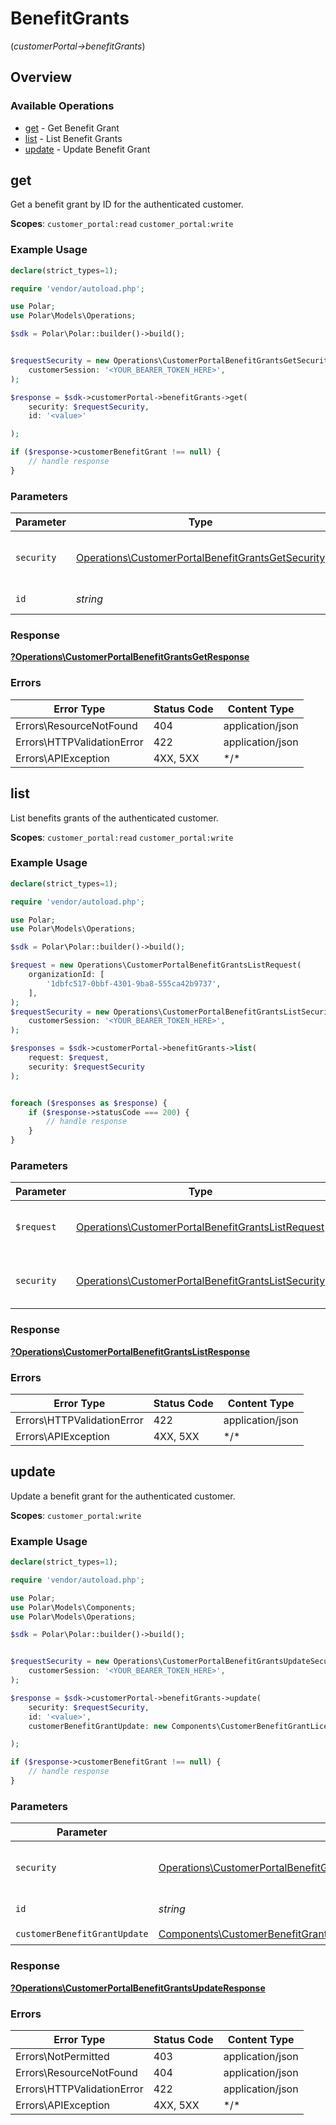 # BenefitGrants
(*customerPortal->benefitGrants*)

## Overview

### Available Operations

* [get](#get) - Get Benefit Grant
* [list](#list) - List Benefit Grants
* [update](#update) - Update Benefit Grant

## get

Get a benefit grant by ID for the authenticated customer.

**Scopes**: `customer_portal:read` `customer_portal:write`

### Example Usage

```php
declare(strict_types=1);

require 'vendor/autoload.php';

use Polar;
use Polar\Models\Operations;

$sdk = Polar\Polar::builder()->build();


$requestSecurity = new Operations\CustomerPortalBenefitGrantsGetSecurity(
    customerSession: '<YOUR_BEARER_TOKEN_HERE>',
);

$response = $sdk->customerPortal->benefitGrants->get(
    security: $requestSecurity,
    id: '<value>'

);

if ($response->customerBenefitGrant !== null) {
    // handle response
}
```

### Parameters

| Parameter                                                                                                              | Type                                                                                                                   | Required                                                                                                               | Description                                                                                                            |
| ---------------------------------------------------------------------------------------------------------------------- | ---------------------------------------------------------------------------------------------------------------------- | ---------------------------------------------------------------------------------------------------------------------- | ---------------------------------------------------------------------------------------------------------------------- |
| `security`                                                                                                             | [Operations\CustomerPortalBenefitGrantsGetSecurity](../../Models/Operations/CustomerPortalBenefitGrantsGetSecurity.md) | :heavy_check_mark:                                                                                                     | The security requirements to use for the request.                                                                      |
| `id`                                                                                                                   | *string*                                                                                                               | :heavy_check_mark:                                                                                                     | The benefit grant ID.                                                                                                  |

### Response

**[?Operations\CustomerPortalBenefitGrantsGetResponse](../../Models/Operations/CustomerPortalBenefitGrantsGetResponse.md)**

### Errors

| Error Type                 | Status Code                | Content Type               |
| -------------------------- | -------------------------- | -------------------------- |
| Errors\ResourceNotFound    | 404                        | application/json           |
| Errors\HTTPValidationError | 422                        | application/json           |
| Errors\APIException        | 4XX, 5XX                   | \*/\*                      |

## list

List benefits grants of the authenticated customer.

**Scopes**: `customer_portal:read` `customer_portal:write`

### Example Usage

```php
declare(strict_types=1);

require 'vendor/autoload.php';

use Polar;
use Polar\Models\Operations;

$sdk = Polar\Polar::builder()->build();

$request = new Operations\CustomerPortalBenefitGrantsListRequest(
    organizationId: [
        '1dbfc517-0bbf-4301-9ba8-555ca42b9737',
    ],
);
$requestSecurity = new Operations\CustomerPortalBenefitGrantsListSecurity(
    customerSession: '<YOUR_BEARER_TOKEN_HERE>',
);

$responses = $sdk->customerPortal->benefitGrants->list(
    request: $request,
    security: $requestSecurity
);


foreach ($responses as $response) {
    if ($response->statusCode === 200) {
        // handle response
    }
}
```

### Parameters

| Parameter                                                                                                                | Type                                                                                                                     | Required                                                                                                                 | Description                                                                                                              |
| ------------------------------------------------------------------------------------------------------------------------ | ------------------------------------------------------------------------------------------------------------------------ | ------------------------------------------------------------------------------------------------------------------------ | ------------------------------------------------------------------------------------------------------------------------ |
| `$request`                                                                                                               | [Operations\CustomerPortalBenefitGrantsListRequest](../../Models/Operations/CustomerPortalBenefitGrantsListRequest.md)   | :heavy_check_mark:                                                                                                       | The request object to use for the request.                                                                               |
| `security`                                                                                                               | [Operations\CustomerPortalBenefitGrantsListSecurity](../../Models/Operations/CustomerPortalBenefitGrantsListSecurity.md) | :heavy_check_mark:                                                                                                       | The security requirements to use for the request.                                                                        |

### Response

**[?Operations\CustomerPortalBenefitGrantsListResponse](../../Models/Operations/CustomerPortalBenefitGrantsListResponse.md)**

### Errors

| Error Type                 | Status Code                | Content Type               |
| -------------------------- | -------------------------- | -------------------------- |
| Errors\HTTPValidationError | 422                        | application/json           |
| Errors\APIException        | 4XX, 5XX                   | \*/\*                      |

## update

Update a benefit grant for the authenticated customer.

**Scopes**: `customer_portal:write`

### Example Usage

```php
declare(strict_types=1);

require 'vendor/autoload.php';

use Polar;
use Polar\Models\Components;
use Polar\Models\Operations;

$sdk = Polar\Polar::builder()->build();


$requestSecurity = new Operations\CustomerPortalBenefitGrantsUpdateSecurity(
    customerSession: '<YOUR_BEARER_TOKEN_HERE>',
);

$response = $sdk->customerPortal->benefitGrants->update(
    security: $requestSecurity,
    id: '<value>',
    customerBenefitGrantUpdate: new Components\CustomerBenefitGrantLicenseKeysUpdate()

);

if ($response->customerBenefitGrant !== null) {
    // handle response
}
```

### Parameters

| Parameter                                                                                                                                                                                                                                                                                                   | Type                                                                                                                                                                                                                                                                                                        | Required                                                                                                                                                                                                                                                                                                    | Description                                                                                                                                                                                                                                                                                                 |
| ----------------------------------------------------------------------------------------------------------------------------------------------------------------------------------------------------------------------------------------------------------------------------------------------------------- | ----------------------------------------------------------------------------------------------------------------------------------------------------------------------------------------------------------------------------------------------------------------------------------------------------------- | ----------------------------------------------------------------------------------------------------------------------------------------------------------------------------------------------------------------------------------------------------------------------------------------------------------- | ----------------------------------------------------------------------------------------------------------------------------------------------------------------------------------------------------------------------------------------------------------------------------------------------------------- |
| `security`                                                                                                                                                                                                                                                                                                  | [Operations\CustomerPortalBenefitGrantsUpdateSecurity](../../Models/Operations/CustomerPortalBenefitGrantsUpdateSecurity.md)                                                                                                                                                                                | :heavy_check_mark:                                                                                                                                                                                                                                                                                          | The security requirements to use for the request.                                                                                                                                                                                                                                                           |
| `id`                                                                                                                                                                                                                                                                                                        | *string*                                                                                                                                                                                                                                                                                                    | :heavy_check_mark:                                                                                                                                                                                                                                                                                          | The benefit grant ID.                                                                                                                                                                                                                                                                                       |
| `customerBenefitGrantUpdate`                                                                                                                                                                                                                                                                                | [Components\CustomerBenefitGrantDiscordUpdate\|Components\CustomerBenefitGrantGitHubRepositoryUpdate\|Components\CustomerBenefitGrantDownloadablesUpdate\|Components\CustomerBenefitGrantLicenseKeysUpdate\|Components\CustomerBenefitGrantCustomUpdate](../../Models/Components/CustomerBenefitGrantUpdate.md) | :heavy_check_mark:                                                                                                                                                                                                                                                                                          | N/A                                                                                                                                                                                                                                                                                                         |

### Response

**[?Operations\CustomerPortalBenefitGrantsUpdateResponse](../../Models/Operations/CustomerPortalBenefitGrantsUpdateResponse.md)**

### Errors

| Error Type                 | Status Code                | Content Type               |
| -------------------------- | -------------------------- | -------------------------- |
| Errors\NotPermitted        | 403                        | application/json           |
| Errors\ResourceNotFound    | 404                        | application/json           |
| Errors\HTTPValidationError | 422                        | application/json           |
| Errors\APIException        | 4XX, 5XX                   | \*/\*                      |